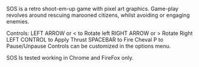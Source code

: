 SOS is a retro shoot-em-up game with pixel art graphics. Game-play revolves around rescuing marooned citizens, whilst avoiding or engaging enemies.

Controls:
LEFT ARROW or < to Rotate left
RIGHT ARROW or > Rotate Right
LEFT CONTROL to Apply Thrust
SPACEBAR to Fire Cheval
P to Pause/Unpause
Controls can be customized in the options menu.

SOS Is tested working in Chrome and FireFox only.